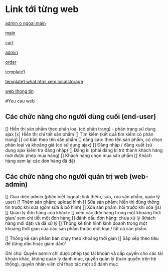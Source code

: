 <h1>Link tới từng web</h1>

[admin o ngoai main](https://tongthanhdat009.github.io/admin.html)

[main](https://tongthanhdat009.github.io/do_an%20-%20Copy/html/main_unsigned_in.html)

[cart](https://tongthanhdat009.github.io/do_an%20-%20Copy/html/cart.html)

[admin](https://tongthanhdat009.github.io/do_an%20-%20Copy/html/admin.html)

[order](https://tongthanhdat009.github.io/do_an%20-%20Copy/html/order.html)

[template1](https://tongthanhdat009.github.io/template1/index.html)

[template1 what.html xem localstorage](https://tongthanhdat009.github.io/template1/what.html)

[web thong tin](https://tongthanhdat009.github.io/web/test.html)

#Yeu cau web

## Các chức năng cho người dùng cuối (end-user) 

[] Hiển thị sản phẩm theo phân loại (có phân trang) - phân trang sử dụng ajax
[x] Hiển thị chi tiết sản phẩm
[] Tìm kiếm (kết quả tìm kiếm có phân trang)
[] cơ bản theo tên sản phẩm
[] nâng cao: theo tên sản phẩm, có chọn phân loại và khoảng giá (có sử dụng ajax)
[] Đăng nhập / đăng xuất (sử dụng ajax kiểm tra đăng nhập)
[] Đăng kí (phải đăng kí trở thành khách hàng mới được phép mua hàng)
[] Khách hàng chọn mua sản phẩm
[] Khách hàng xem lại các đơn hàng đã đặt



## Các chức năng cho người quản trị web (web-admin)

[] Giao diện admin (phân biệt logout; link thêm, sửa, xóa sản phẩm, quản lý user)
[] Thêm sản phẩm: upload hình
[] Sửa sản phẩm: hiển thị đúng thông tin trước khi sửa (gồm sửa &amp; bỏ hình)
[] Xóa sản phẩm: hỏi trước khi xóa (js)
[] Quản lý đơn hàng của khách:
[] xem các đơn hàng trong một khoảng thời gian/ xem chi tiết một đơn hàng
[] đánh dấu đơn hàng: chưa xử lý (khách hàng mới đặt) và đã xử lý
[] Thống kê tình hình kinh doanh trong một khoảng thời gian của các sản phẩm thuộc một
loại / tất cả sản phẩm.

[] Thống kế sản phẩm bán chạy theo khoảng thời gian
[] Sắp xếp theo tiêu đề (tăng dần hoặc giảm dần)'

Ghi chú: Quyền admin chỉ được phép tạo tài khoản và cấp quyền cho các tài khoản khác,
không quản lý danh mục, quyền quản lý (toàn quyền trên hệ thống), quyền nhân viên chỉ
thao tác một số danh mục
